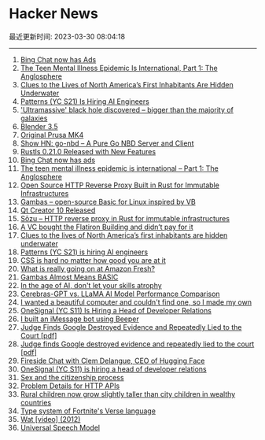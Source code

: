 # Hacker News

最近更新时间: 2023-03-30 08:04:18

--- 
1. [Bing Chat now has Ads](https://twitter.com/debarghya_das/status/1640892791923572737) 
2. [The Teen Mental Illness Epidemic Is International, Part 1: The Anglosphere](https://jonathanhaidt.substack.com/p/international-mental-illness-part-one) 
3. [Clues to the Lives of North America’s First Inhabitants Are Hidden Underwater](https://www.smithsonianmag.com/history/biggest-clues-lives-early-americans-hidden-underwater-submerged-prehistory-180981891/) 
4. [Patterns (YC S21) Is Hiring AI Engineers](http://patterns.app/) 
5. [&#x27;Ultramassive&#x27; black hole discovered – bigger than the majority of galaxies](https://www.bbc.com/news/uk-england-tyne-65109663) 
6. [Blender 3.5](https://www.blender.org/download/releases/3-5/) 
7. [Original Prusa MK4](https://www.prusa3d.com/product/original-prusa-mk4-2/) 
8. [Show HN: go-nbd – A Pure Go NBD Server and Client](https://github.com/pojntfx/go-nbd) 
9. [Rustls 0.21.0 Released with New Features](https://www.memorysafety.org/blog/rustls-new-features/) 
10. [Bing Chat now has ads](https://twitter.com/debarghya_das/status/1640892791923572737) 
11. [The teen mental illness epidemic is international – Part 1: The Anglosphere](https://jonathanhaidt.substack.com/p/international-mental-illness-part-one) 
12. [Open Source HTTP Reverse Proxy Built in Rust for Immutable Infrastructures](https://www.sozu.io/) 
13. [Gambas – open-source Basic for Linux inspired by VB](https://gambas.sourceforge.net/en/main.html) 
14. [Qt Creator 10 Released](https://www.qt.io/blog/qt-creator-10-released) 
15. [Sōzu – HTTP reverse proxy in Rust for immutable infrastructures](https://www.sozu.io/) 
16. [A VC bought the Flatiron Building and didn’t pay for it](https://hellgatenyc.com/some-guy-bought-the-flatiron-building-and-didnt-pay-for-it) 
17. [Clues to the lives of North America’s first inhabitants are hidden underwater](https://www.smithsonianmag.com/history/biggest-clues-lives-early-americans-hidden-underwater-submerged-prehistory-180981891/) 
18. [Patterns (YC S21) is hiring AI engineers](http://patterns.app/) 
19. [CSS is hard no matter how good you are at it](https://www.aha.io/engineering/articles/css-is-hard-no-matter-how-good-you-are-at-it) 
20. [What is really going on at Amazon Fresh?](https://emaggiori.com/amazon-fresh/) 
21. [Gambas Almost Means BASIC](https://gambas.sourceforge.net/en/main.html) 
22. [In the age of AI, don&#x27;t let your skills atrophy](https://www.cyberdemon.org/2023/03/29/age-of-ai-skill-atrophy.html) 
23. [Cerebras-GPT vs. LLaMA AI Model Performance Comparison](https://www.lunasec.io/docs/blog/cerebras-gpt-vs-llama-ai-model-comparison/) 
24. [I wanted a beautiful computer and couldn&#x27;t find one, so I made my own](https://www.mythic.computer/essays/origins) 
25. [OneSignal (YC S11) Is Hiring a Head of Developer Relations](https://onesignal.com/careers/4004532006) 
26. [I built an iMessage bot using Beeper](https://www.getclearspace.com/beeper) 
27. [Judge Finds Google Destroyed Evidence and Repeatedly Lied to the Court [pdf]](https://storage.courtlistener.com/recap/gov.uscourts.cand.373179/gov.uscourts.cand.373179.469.0.pdf) 
28. [Judge finds Google destroyed evidence and repeatedly lied to the court [pdf]](https://storage.courtlistener.com/recap/gov.uscourts.cand.373179/gov.uscourts.cand.373179.469.0.pdf) 
29. [Fireside Chat with Clem Delangue, CEO of Hugging Face](https://blog.eladgil.com/p/video-and-transcript-fireside-chat) 
30. [OneSignal (YC S11) is hiring a head of developer relations](https://onesignal.com/careers/4004532006) 
31. [Sex and the citizenship process](https://lux-magazine.com/article/sex-and-the-citizenship-process/) 
32. [Problem Details for HTTP APIs](https://www.rfc-editor.org/rfc/rfc7807) 
33. [Rural children now grow slightly taller than city children in wealthy countries](https://www.scientificamerican.com/article/rural-children-now-grow-slightly-taller-than-city-children-in-wealthy-countries/) 
34. [Type system of Fortnite&#x27;s Verse language](https://brianmckenna.org/blog/verse_types) 
35. [Wat [video] (2012)](https://www.destroyallsoftware.com/talks/wat) 
36. [Universal Speech Model](https://sites.research.google/usm/) 
